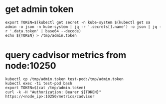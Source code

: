 # get admin token
```
export TOKEN=$(kubectl get secret -n kube-system $(kubectl get sa admin -o json -n kube-system | jq -r '.secrets[].name') -o json | jq -r '.data.token' | base64 --decode)
echo ${TOKEN} > /tmp/admin.token
```
# query cadvisor metrics from node:10250
```
kubectl cp /tmp/admin.token test-pod:/tmp/admin.token
kubectl exec -ti test-pod bash
export TOKEN=$(cat /tmp/admin.token)
curl -k -H "Authorization: Bearer ${TOKEN}" https://<node_ip>:10250/metrics/cadvisor
```
